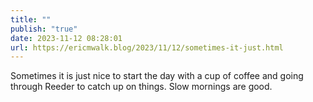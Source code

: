 ```yaml
---
title: ""
publish: "true"
date: 2023-11-12 08:28:01
url: https://ericmwalk.blog/2023/11/12/sometimes-it-just.html
---
```

Sometimes it is just nice to start the day with a cup of coffee and going through Reeder to catch up on things. Slow mornings are good.